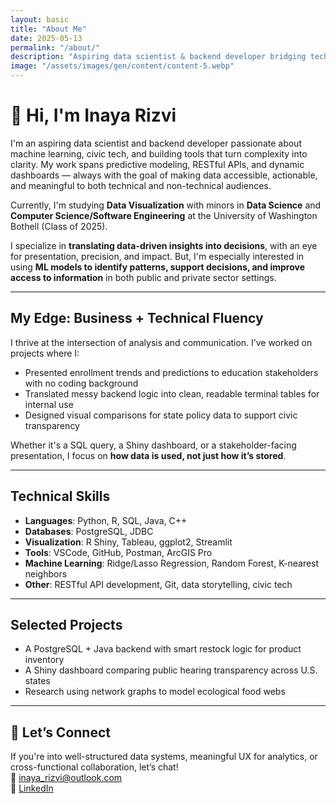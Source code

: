 ```yaml
---
layout: basic
title: "About Me"
date: 2025-05-13
permalink: "/about/"
description: "Aspiring data scientist & backend developer bridging technical systems with real-world impact."
image: "/assets/images/gen/content/content-5.webp"
---
```


# 👋 Hi, I'm Inaya Rizvi

I'm an aspiring data scientist and backend developer passionate about machine learning, civic tech, and building tools that turn complexity into clarity. My work spans predictive modeling, RESTful APIs, and dynamic dashboards — always with the goal of making data accessible, actionable, and meaningful to both technical and non-technical audiences.

Currently, I'm studying **Data Visualization** with minors in **Data Science** and **Computer Science/Software Engineering** at the University of Washington Bothell (Class of 2025). 

I specialize in **translating data-driven insights into decisions**, with an eye for presentation, precision, and impact. But, I'm especially interested in using **ML models to identify patterns, support decisions, and improve access to information** in both public and private sector settings.

---

## My Edge: Business + Technical Fluency

I thrive at the intersection of analysis and communication. I’ve worked on projects where I:

- Presented enrollment trends and predictions to education stakeholders with no coding background
- Translated messy backend logic into clean, readable terminal tables for internal use
- Designed visual comparisons for state policy data to support civic transparency

Whether it's a SQL query, a Shiny dashboard, or a stakeholder-facing presentation, I focus on **how data is used, not just how it’s stored**.

---

## Technical Skills

- **Languages**: Python, R, SQL, Java, C++  
- **Databases**: PostgreSQL, JDBC  
- **Visualization**: R Shiny, Tableau, ggplot2, Streamlit  
- **Tools**: VSCode, GitHub, Postman, ArcGIS Pro
- **Machine Learning**: Ridge/Lasso Regression, Random Forest, K-nearest neighbors 
- **Other**: RESTful API development, Git, data storytelling, civic tech

---

## Selected Projects

- A PostgreSQL + Java backend with smart restock logic for product inventory
- A Shiny dashboard comparing public hearing transparency across U.S. states
- Research using network graphs to model ecological food webs

---

## 🤝 Let’s Connect

If you're into well-structured data systems, meaningful UX for analytics, or cross-functional collaboration, let’s chat!  
📧 [inaya_rizvi@outlook.com](mailto:inaya_rizvi@outlook.com)  
🔗 [LinkedIn](https://www.linkedin.com/in/inaya-rizvi/)
